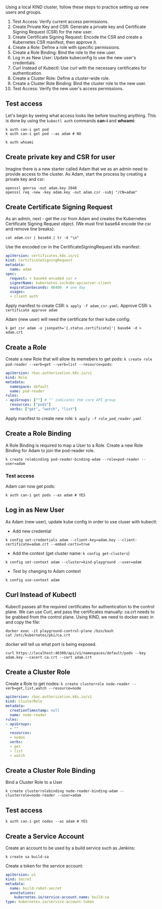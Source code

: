 Using a local KIND cluster, follow these steps to practice setting up new users and groups.

1. Test Access: Verify current access permissions.
2. Create Private Key and CSR: Generate a private key and Certificate Signing Request (CSR) for the new user.
3. Create Certificate Signing Request: Encode the CSR and create a Kubernetes CSR manifest, then approve it.
4. Create a Role: Define a role with specific permissions.
5. Create a Role Binding: Bind the role to the new user.
6. Log in as New User: Update kubeconfig to use the new user's credentials.
7. Curl Instead of Kubectl: Use curl with the necessary certificates for authentication.
8. Create a Cluster Role: Define a cluster-wide role.
9. Create a Cluster Role Binding: Bind the cluster role to the new user.
10. Test Access: Verify the new user's access permissions.

## Test access
Let's begin by seeing what access looks like before touching anything. This is done by using the `kubectl auth` commands **can-i** and **whoami**:

``` shell
k auth can-i get pod
k auth can-i get pod --as adam # NO
```

``` shell
k auth whoami
```

## Create private key and CSR for user

Imagine there is a new starter called Adam that we as an admin need to provide access to the cluster. As Adam, start the process by creating a private key and csr:

``` shell
openssl genrsa -out adam.key 2048
openssl req -new -key adam.key -out adam.csr -subj "/CN=adam"
```

## Create Certificate Signing Request

As an admin, next - get the csr from Adam and creates the Kubernetes Certificate Signing Request object. (We must first base64 encode the csr and remove line breaks):

``` shell
cat adam.csr | base64 | tr -d "\n"
```

Use the encoded csr in the CertificateSigningRequest k8s manifest:

``` yaml
apiVersion: certificates.k8s.io/v1
kind: CertificateSigningRequest
metadata:
  name: adam
spec:
  request: < base64 encoded csr >
  signerName: kubernetes.io/kube-apiserver-client
  expirationSeconds: 86400  # one day
  usages:
  - client auth
```

Apply manifest to create CSR: `k apply -f adam_csr.yaml`.
Approve CSR: `k certificate approve adam`

Adam (new user) will need the certificate for their kube config:

``` shell
k get csr adam -o jsonpath='{.status.certificate}'| base64 -d > adam.crt
```


## Create a Role
Create a new Role that will allow its memebers to get pods: `k create role pod-reader --verb=get --verb=list --resource=pods`:

``` yaml
apiVersion: rbac.authorization.k8s.io/v1
kind: Role
metadata:
  namespace: default
  name: pod-reader
rules:
- apiGroups: [""] # "" indicates the core API group
  resources: ["pods"]
  verbs: ["get", "watch", "list"]
```

Apply manifest to create new role: `k apply -f role_pod_reader.yaml`

## Create a Role Binding

A Role Binding is required to map a User to a Role. Create a new Role Binding for Adam to join the pod-reader role.

``` shell
k create rolebinding pod-reader-binding-adam --role=pod-reader --user=adam
```

### Test access

Adam can now get pods:

``` shell
k auth can-i get pods --as adam # YES
```

## Log in as New User

As Adam (new user), update kube config in order to use cluser with kubectl:

 - Add new credential

``` shell
k config set-credentials adam --client-key=adam.key --client-certificate=adam.crt --embed-certs=true
```

 - Add the context (get cluster name: `k config get-clusters`)

``` shell
k config set-context adam --cluster=kind-playground --user=adam
```

 - Test by changing to Adam context

``` shell
k config use-context adam
```

## Curl Instead of Kubectl

Kubectl passes all the required certificates for authentication to the control plane. We can use Curl, and pass the certificates manually:
ca.crt needs to be grabbed from the control plane. Using KIND, we need to docker exec in and copy the file:

``` shell
docker exec -it playground-control-plane /bin/bash
cat /etc/kubernetes/pki/ca.crt
```

docker will tell us what port is being exposed.

``` shell
curl https://localhost:46309/api/v1/namespaces/default/pods --key adam.key --cacert ca.crt --cert adam.crt 
```

## Create a Cluster Role
Create a Role to get nodes: `k create clusterrole node-reader --verb=get,list,watch --resource=node`

``` yaml
apiVersion: rbac.authorization.k8s.io/v1
kind: ClusterRole
metadata:
  creationTimestamp: null
  name: node-reader
rules:
- apiGroups:
  - ""
  resources:
  - nodes
  verbs:
  - get
  - list
  - watch

```

## Create a Cluster Role Binding

Bind a Cluster Role to a User

``` shell
k create clusterrolebinding node-reader-binding-adam --clusterrole=node-reader --user=adam
```

## Test access

``` shell
k auth can-i get nodes --as adam # YES
```


## Create a Service Account

Create an account to be used by a build service such as Jenkins:

``` shell
k create sa build-sa
```

Create a token for the service account:

``` yaml
apiVersion: v1
kind: Secret
metadata:
  name: build-robot-secret
  annotations:
    kubernetes.io/service-account.name: build-sa
type: kubernetes.io/service-account-token
```